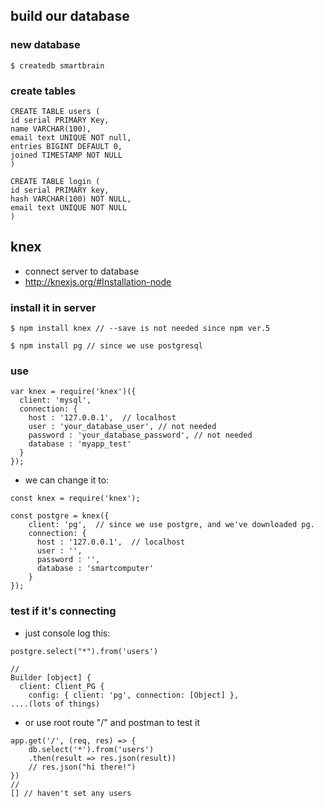 ## build our database
### new database
```
$ createdb smartbrain
```

### create tables
```
CREATE TABLE users (
id serial PRIMARY Key,
name VARCHAR(100),
email text UNIQUE NOT null, 
entries BIGINT DEFAULT 0,
joined TIMESTAMP NOT NULL
)
```

```
CREATE TABLE login (
id serial PRIMARY key, 
hash VARCHAR(100) NOT NULL,
email text UNIQUE NOT NULL
)
```

## knex
- connect server to database
- http://knexjs.org/#Installation-node

### install it in server
```
$ npm install knex // --save is not needed since npm ver.5
```
```
$ npm install pg // since we use postgresql
```

### use

```
var knex = require('knex')({
  client: 'mysql',
  connection: {
    host : '127.0.0.1',  // localhost
    user : 'your_database_user', // not needed
    password : 'your_database_password', // not needed
    database : 'myapp_test'
  }
});
```
- we can change it to:
```
const knex = require('knex');

const postgre = knex({
    client: 'pg',  // since we use postgre, and we've downloaded pg.
    connection: {
      host : '127.0.0.1',  // localhost
      user : '',
      password : '',
      database : 'smartcomputer'
    }
});

```

### test if it's connecting
- just console log this:
```
postgre.select("*").from('users')

//
Builder [object] {
  client: Client_PG {
    config: { client: 'pg', connection: [Object] },
....(lots of things)
```
- or use root route "/" and postman to test it
```
app.get('/', (req, res) => {
    db.select('*').from('users')
    .then(result => res.json(result))
    // res.json("hi there!")
})
//
[] // haven't set any users
```

